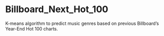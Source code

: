 # Billboard_Next_Hot_100
K-means algorithm to predict music genres based on previous Billboard’s Year-End Hot 100 charts.

